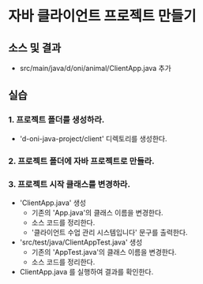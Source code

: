 #  자바 클라이언트 프로젝트 만들기

## 소스 및 결과

- src/main/java/d/oni/animal/ClientApp.java 추가

## 실습  

### 1. 프로젝트 폴더를 생성하라.

- 'd-oni-java-project/client' 디렉토리를 생성한다.

### 2. 프로젝트 폴더에 자바 프로젝트로 만들라.

### 3. 프로젝트 시작 클래스를 변경하라.

- 'ClientApp.java' 생성
  - 기존의 'App.java'의 클래스 이름을 변경한다.
  - 소스 코드를 정리한다.
  - '클라이언트 수업 관리 시스템입니다' 문구를 출력한다.
- 'src/test/java/ClientAppTest.java' 생성
  - 기존의 'AppTest.java'의 클래스 이름을 변경한다.
  - 소스 코드를 정리한다.
- ClientApp.java 를 실행하여 결과를 확인한다.    

